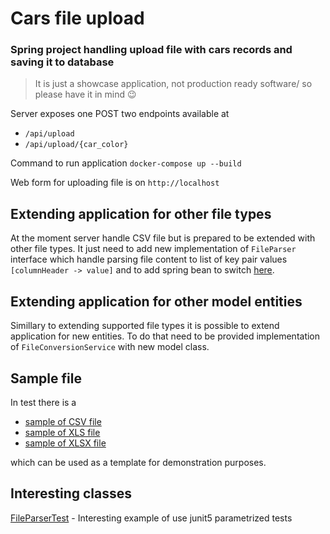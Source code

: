 # Cars file upload
### Spring project handling upload file with cars records and saving it to database

> It is just a showcase application, not production ready software/ so please have it in mind :wink:

Server exposes one POST two endpoints available at
- `/api/upload`
- `/api/upload/{car_color}`

Command to run application `docker-compose up --build`

Web form for uploading file is on `http://localhost`

## Extending application for other file types
At the moment server handle CSV file but is prepared to be extended with other file types. It just need to add new implementation of `FileParser` interface which handle parsing file content to list of key pair values `[columnHeader -> value]` and to add spring bean to switch [here](https://github.com/Piterowsky/samochody/blob/master/src/main/java/pl/piterowsky/cars/facade/CarFacade.java).

## Extending application for other model entities
Simillary to extending supported file types it is possible to extend application for new entities. To do that need to be provided implementation of `FileConversionService` with new model class.

## Sample file
In test there is a 
- [sample of CSV file](https://github.com/Piterowsky/samochody/blob/master/src/test/resources/cars.csv)
- [sample of XLS file](https://github.com/Piterowsky/samochody/blob/master/src/test/resources/cars.xls)
- [sample of XLSX file](https://github.com/Piterowsky/samochody/blob/master/src/test/resources/cars.xlsx)

which can be used as a template for demonstration purposes.

## Interesting classes
[FileParserTest](https://github.com/Piterowsky/file-upload-service/blob/master/src/test/java/pl/piterowsky/cars/file/parser/impl/FileParserTest.java) - Interesting example of use junit5 parametrized tests
